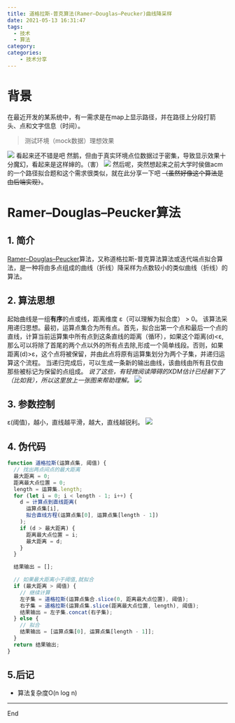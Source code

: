 ```yaml
---
title: 道格拉斯-普克算法(Ramer–Douglas–Peucker)曲线降采样
date: 2021-05-13 16:31:47
tags:
  - 技术
  - 算法
category:
categories: 
    - 技术分享
---
```

# 背景
在最近开发的某系统中，有一需求是在map上显示路径，并在路径上分段打箭头、点和文字信息（时间）。
> 测试环境（mock数据）理想效果

![](ramer1.png)
看起来还不错是吧
然鹅，但由于真实环境点位数据过于密集，导致显示效果十分魔幻，看起来是这样婶的。（害）
![](ramer2.png)
然后呢，突然想起来之前大学时侯做acm的一个路径拟合题和这个需求很类似，就在此分享一下吧
~~（虽然好像这个算法是由后端实现）~~。
# Ramer–Douglas–Peucker算法 
## 1. 简介
[Ramer–Douglas–Peucker](https://en.wikipedia.org/wiki/Ramer%E2%80%93Douglas%E2%80%93Peucker_algorithm)算法，又称道格拉斯-普克算法算法或迭代端点拟合算法，是一种将由多点组成的曲线（折线）降采样为点数较小的类似曲线（折线）的算法。
## 2. 算法思想
起始曲线是一组**有序**的点或线，距离维度 ε（可以理解为拟合度） > 0。
该算法采用递归思想。最初，运算点集合为所有点。首先，拟合出第一个点和最后一个点的直线，计算当前运算集中所有点到这条直线的距离（循环），如果这个距离(d)<ε,那么可以将除了首尾的两个点以外的所有点去除,形成一个简单线段。否则，如果距离(d)>ε，这个点将被保留，并由此点将原有运算集划分为两个子集，并递归运算这个流程。
当递归完成后，可以生成一条新的输出曲线，该曲线由所有且仅由那些被标记为保留的点组成。
*说了这些，有轻微阅读障碍的XDM估计已经躺下了（比如我），所以这里放上一张图来帮助理解。*
![](ramer3.gif)
## 3. 参数控制
ε(阈值)，越小，直线越平滑，越大，直线越锐利。
![](ramer4.gif)
## 4. 伪代码
```js
function 道格拉斯(运算点集, 阈值) {
  // 找出两点间点的最大距离
  最大距离 = 0;
  距离最大点位置 = 0;
  length = 运算集.length;
  for (let i = 0; i < length - 1; i++) {
    d = 计算点到直线距离(
      运算点集[i],
      拟合直线方程(运算点集[0], 运算点集[length - 1])
    );
    if (d > 最大距离) {
      距离最大点位置 = i;
      最大距离 = d;
    }
  }

  结果输出 = [];

  // 如果最大距离小于阈值,就拟合
  if (最大距离 > 阈值) {
    // 继续计算
    左子集 = 道格拉斯(运算点集合.slice(0, 距离最大点位置), 阈值);
    右子集 = 道格拉斯(运算点集.slice(距离最大点位置, length), 阈值);
    结果输出 = 左子集.concat(右子集);
  } else {
    // 拟合
    结果输出 = [运算点集[0], 运算点集[length - 1]];
  }
  return 结果输出;
}
```
## 5.后记
- 算法复杂度O(n log n) 
---
End